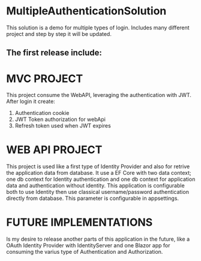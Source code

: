 # MultipleAuthenticationSolution 

This solution is a demo for multiple types of login.
Includes many different project and step by step it will be updated.

## The first release include:
# MVC PROJECT
This project consume the WebAPI, leveraging the authentication with JWT.
After login it create:
1. Authentication cookie
2. JWT Token authorization for webApi
3. Refresh token used when JWT expires

# WEB API PROJECT
This project is used like a first type of Identity Provider and also for retrive the application data from database. It use a EF Core with two data context; one db context for Identity authentication and one db context for application data and authentication without identity. This application is configurable both to use Identity then use classical username/password authentication directly from database. This parameter is configurable in appsettings.

# FUTURE IMPLEMENTATIONS
Is my desire to release another parts of this application in the future, like a OAuth Identity Provider with IdentityServer and one Blazor app for consuming the varius type of Authentication and Authorization.